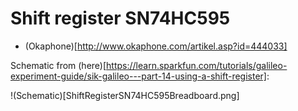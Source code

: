 # Shift register SN74HC595

* (Okaphone)[http://www.okaphone.com/artikel.asp?id=444033]

Schematic from (here)[https://learn.sparkfun.com/tutorials/galileo-experiment-guide/sik-galileo---part-14-using-a-shift-register]:

!(Schematic)[ShiftRegisterSN74HC595Breadboard.png]